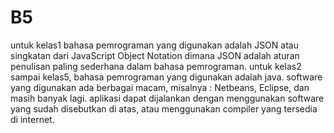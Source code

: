 # B5
untuk kelas1 bahasa pemrograman yang digunakan adalah JSON atau singkatan dari JavaScript Object Notation dimana JSON adalah aturan penulisan paling sederhana dalam bahasa pemrograman.
untuk kelas2 sampai kelas5, bahasa pemrograman yang digunakan adalah java.
software yang digunakan ada berbagai macam, misalnya : Netbeans, Eclipse, dan masih banyak lagi.
aplikasi dapat dijalankan dengan menggunakan software yang sudah disebutkan di atas, atau menggunakan compiler yang tersedia di internet.
